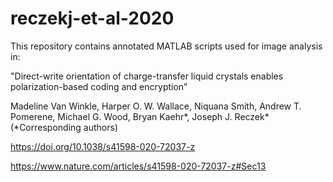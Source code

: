 # reczekj-et-al-2020

This repository contains annotated MATLAB scripts used for image analysis in:

"Direct-write orientation of charge-transfer liquid crystals enables polarization-based coding and encryption"  

Madeline Van Winkle, Harper O. W. Wallace, Niquana Smith, Andrew T. Pomerene, Michael G. Wood, Bryan Kaehr*, Joseph J. Reczek*  
(\*Corresponding authors)  

https://doi.org/10.1038/s41598-020-72037-z

https://www.nature.com/articles/s41598-020-72037-z#Sec13
